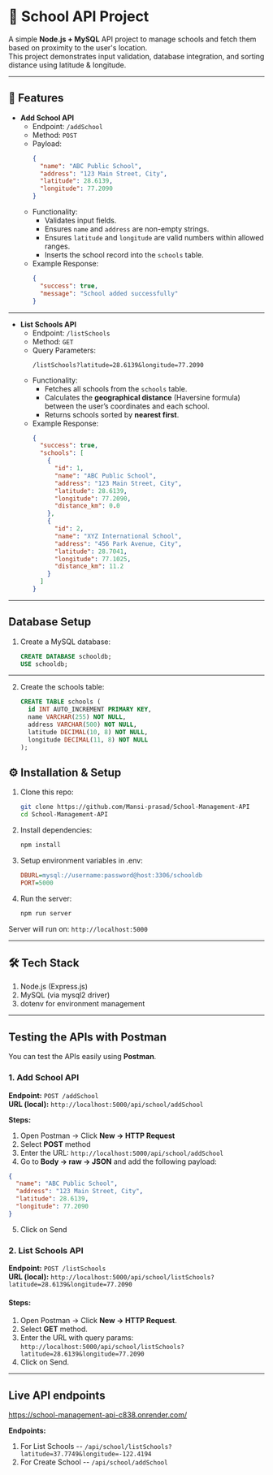 # 🏫 School API Project

A simple **Node.js + MySQL** API project to manage schools and fetch them based on proximity to the user's location.  
This project demonstrates input validation, database integration, and sorting distance using latitude & longitude.

---

## 📌 Features

- **Add School API**
  - Endpoint: `/addSchool`
  - Method: `POST`
  - Payload:
    ```json
    {
      "name": "ABC Public School",
      "address": "123 Main Street, City",
      "latitude": 28.6139,
      "longitude": 77.2090
    }
    ```
  - Functionality:
    - Validates input fields.
    - Ensures `name` and `address` are non-empty strings.
    - Ensures `latitude` and `longitude` are valid numbers within allowed ranges.
    - Inserts the school record into the `schools` table.
  - Example Response:
    ```json
    {
      "success": true,
      "message": "School added successfully"
    }
    ```

---

- **List Schools API**
  - Endpoint: `/listSchools`
  - Method: `GET`
  - Query Parameters:
    ```
    /listSchools?latitude=28.6139&longitude=77.2090
    ```
  - Functionality:
    - Fetches all schools from the `schools` table.
    - Calculates the **geographical distance** (Haversine formula) between the user’s coordinates and each school.
    - Returns schools sorted by **nearest first**.
  - Example Response:
    ```json
    {
      "success": true,
      "schools": [
        {
          "id": 1,
          "name": "ABC Public School",
          "address": "123 Main Street, City",
          "latitude": 28.6139,
          "longitude": 77.2090,
          "distance_km": 0.0
        },
        {
          "id": 2,
          "name": "XYZ International School",
          "address": "456 Park Avenue, City",
          "latitude": 28.7041,
          "longitude": 77.1025,
          "distance_km": 11.2
        }
      ]
    }
    ```

---

## Database Setup

1. Create a MySQL database:
      ```sql
      CREATE DATABASE schooldb;
      USE schooldb;
      ```

---
2. Create the schools table:
      ```sql
      CREATE TABLE schools (
        id INT AUTO_INCREMENT PRIMARY KEY,
        name VARCHAR(255) NOT NULL,
        address VARCHAR(500) NOT NULL,
        latitude DECIMAL(10, 8) NOT NULL,
        longitude DECIMAL(11, 8) NOT NULL
      );
      ```

## ⚙️ Installation & Setup
1. Clone this repo:
      ``` bash
      git clone https://github.com/Mansi-prasad/School-Management-API
      cd School-Management-API
      ```

2. Install dependencies:
      ``` bash
      npm install
      ```

3. Setup environment variables in .env:
      ``` ini
      DBURL=mysql://username:password@host:3306/schooldb
      PORT=5000
      ```

4. Run the server:
      ``` bash
      npm run server
      ```
  
Server will run on:
  `http://localhost:5000`

---

## 🛠 Tech Stack
1. Node.js (Express.js)
2. MySQL (via mysql2 driver)
3. dotenv for environment management

---

## Testing the APIs with Postman

You can test the APIs easily using **Postman**.  

### 1. Add School API

**Endpoint:** `POST /addSchool`  
**URL (local):** `http://localhost:5000/api/school/addSchool`

**Steps:**

1. Open Postman → Click **New → HTTP Request**  
2. Select **POST** method  
3. Enter the URL: `http://localhost:5000/api/school/addSchool`
4. Go to **Body → raw → JSON** and add the following payload:  
```json
{
  "name": "ABC Public School",
  "address": "123 Main Street, City",
  "latitude": 28.6139,
  "longitude": 77.2090
}
```
5. Click on Send

### 2. List Schools API
**Endpoint:** `POST /listSchools`  
**URL (local):** `http://localhost:5000/api/school/listSchools?latitude=28.6139&longitude=77.2090`


#### Steps:
1. Open Postman → Click **New → HTTP Request**.
2. Select **GET** method.
3. Enter the URL with query params:  `http://localhost:5000/api/school/listSchools?latitude=28.6139&longitude=77.2090`
4. Click on Send.

--- 

## Live API endpoints 
https://school-management-api-c838.onrender.com/

**Endpoints:** 
1. For List Schools -- `/api/school/listSchools?latitude=37.7749&longitude=-122.4194`
2. For Create School -- `/api/school/addSchool`
